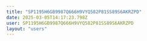 ```yaml
---
title: "SP1195H6GB9987Q666H9VYQ582P81SS89S6AKRZPD"
date: 2025-03-05T14:17:23.798Z
user: SP1195H6GB9987Q666H9VYQ582P81SS89S6AKRZPD
layout: "users"
---
```

    